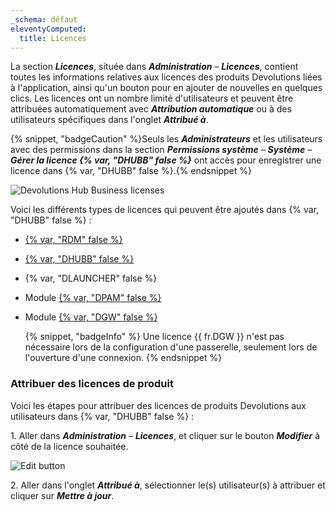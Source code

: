 ```yaml
---
_schema: défaut
eleventyComputed:
  title: Licences
---
```

La section ***Licences***, située dans ***Administration*** – ***Licences***, contient toutes les informations relatives aux licences des produits Devolutions liées à l'application, ainsi qu'un bouton pour en ajouter de nouvelles en quelques clics. Les licences ont un nombre limité d'utilisateurs et peuvent être attribuées automatiquement avec ***Attribution automatique*** ou à des utilisateurs spécifiques dans l'onglet ***Attribué à***.

{% snippet, "badgeCaution" %}Seuls les ***Administrateurs*** et les utilisateurs avec des permissions dans la section ***Permissions système*** – ***Système*** – ***Gérer la licence {% var, "DHUBB" false %}*** ont accès pour enregistrer une licence dans {% var, "DHUBB" false %}.{% endsnippet %}

![Devolutions Hub Business licenses](https://cdnweb.devolutions.net/docs/HUBB4011_2024_2.png "Licences Devolutions Hub Business")

Voici les différents types de licences qui peuvent être ajoutés dans {% var, "DHUBB" false %} :

* [{% var, "RDM" false %}](https://docs.devolutions.net/rdm/overview/what-is-rdm/)
* [{% var, "DHUBB" false %}](https://docs.devolutions.net/hub/overview/what-is-hub/)
* {% var, "DLAUNCHER" false %}
* Module [{% var, "DPAM" false %}](https://docs.devolutions.net/pam/overview/what-is-pam/)
* Module [{% var, "DGW" false %}](https://docs.devolutions.net/dgw/overview/what-is-dgw/)

  {% snippet, "badgeInfo" %}
        Une licence {{ fr.DGW }} n'est pas nécessaire lors de la configuration d'une passerelle, seulement lors de l'ouverture d'une connexion.
        {% endsnippet %}

### Attribuer des licences de produit

Voici les étapes pour attribuer des licences de produits Devolutions aux utilisateurs dans {% var, "DHUBB" false %} :

1\. Aller dans ***Administration*** – ***Licences***, et cliquer sur le bouton ***Modifier*** à côté de la licence souhaitée.

![Edit button](https://cdnweb.devolutions.net/docs/HUBB4014_2024_2.png "Bouton Modifier")

2\. Aller dans l'onglet ***Attribué à***, sélectionner le(s) utilisateur(s) à attribuer et cliquer sur ***Mettre à jour***.

&nbsp;

&nbsp;
